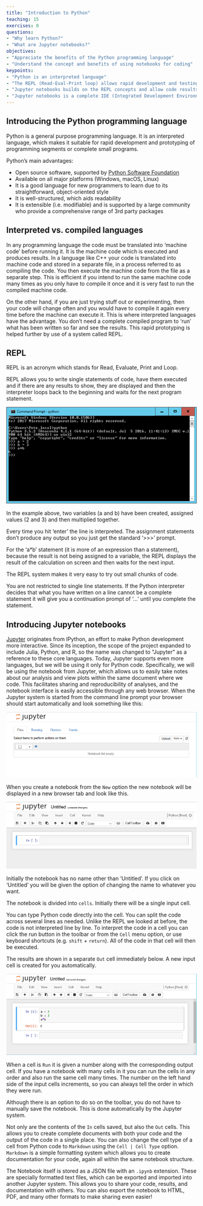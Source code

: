 ```yaml
---
title: "Introduction to Python"
teaching: 15
exercises: 0
questions:
- "Why learn Python?"
- "What are Jupyter notebooks?"
objectives:
- "Appreciate the benefits of the Python programming language"
- "Understand the concept and benefits of using notebooks for coding"
keypoints:
- "Python is an interpreted language"
- "The REPL (Read-Eval-Print loop) allows rapid development and testing of code segments"
- "Jupyter notebooks builds on the REPL concepts and allow code results and documentation to be maintained together and shared"
- "Jupyter notebooks is a complete IDE (Integrated Development Environment) "
---
```


## Introducing the Python programming language

Python is a general purpose programming language. It is an interpreted language,
which makes it suitable for rapid development and prototyping of programming segments or complete small programs.

Python’s main advantages:

* Open source software, supported by [Python Software
  Foundation](https://www.python.org/psf/)
* Available on all major platforms (Windows, macOS, Linux)
* It is a good language for new programmers to learn due to its straightforward,
  object-oriented style
* It is well-structured, which aids readability
* It is extensible (i.e. modifiable) and is supported by a large community who
  provide a comprehensive range of 3rd party packages 

## Interpreted vs. compiled languages

In any programming language the code must be translated into ‘machine code’
before running it. It is the machine code which is executed and produces
results. In a language like C++ your code is translated into machine code and
stored in a separate file, in a process referred to as compiling the code.
You then execute the machine code from the file as a separate step. This is
efficient if you intend to run the same machine code many times as you only have
to compile it once and it is very fast to run the compiled machine code.

On the other hand, if you are just trying stuff out or experimenting, then your
code will change often and you would have to compile it again every time before
the machine can execute it. This is where interpreted languages have the
advantage. You don’t need a complete compiled program to ‘run’ what has been
written so far and see the results. This rapid prototyping is helped further by
use of a system called REPL.

## REPL

REPL is an acronym which stands for Read, Evaluate, Print and Loop. 

REPL allows you to write single statements of code, have them executed and if
there are any results to show, they are displayed and then the interpreter loops
back to the beginning and waits for the next program statement.

![Python_Repl](../fig/Python_repl_3.png)

In the example above, two variables (a and b) have been created, assigned values
(2 and 3) and then multiplied together.  

Every time you hit ‘enter’ the line is interpreted. The assignment statements don’t produce any output so you just get the standard ‘>>>’ prompt. 

For the ‘a*b’ statement (it is more of an expression than a statement), because
the result is not being assigned to a variable, the REPL displays the result of
the calculation on screen and then waits for the next input.

The REPL system makes it very easy to try out small chunks of code.

You are not restricted to single line statements. If the Python interpreter
decides that what you have written on a line cannot be a complete statement it
will give you a continuation prompt of ‘…’ until you complete the statement.

## Introducing Jupyter notebooks

[Jupyter](http://jupyter.org/) originates from IPython, an effort to make Python
development more interactive. Since its inception, the scope of the project
expanded to include Julia, Python, and R, so the name was changed to "Jupyter"
as a reference to these core languages. Today, Jupyter supports even more
languages, but we will be using it only for Python code. Specifically, we will
be using the notebook from Jupyter, which allows us to easily take notes about
our analysis and view plots within the same document where we code. This
facilitates sharing and reproducibility of analyses, and the notebook interface
is easily accessible through any web browser. When the Jupyter system is started
from the command line prompt your browser should start automatically and look
something like this:

![Jupyter_notebook_list](../fig/Python_jupyter_6.png)

When you create a notebook from the `New` option the new notebook will be displayed in a new browser tab and look like this.

![Jupyter_notebook](../fig/Python_jupyter_7.png)

Initially the notebook has no name other than ‘Untitled’. If you click on ‘Untitled’ you will be given the option of changing the name to whatever you want.

The notebook is divided into `cells`. Initially there will be a single input cell.

You can type Python code directly into the cell. You can split the code across
several lines as needed. Unlike the REPL we looked at before, the code is not
interpreted line by line. To interpret the code in a cell you can click the
run button in the toolbar or from the `Cell` menu option, or use keyboard
shortcuts (e.g. `shift` + `return`). All of the code in that cell will then be
executed. 

The results are shown in a separate `Out` cell immediately below. A new input
cell is created for you automatically.

![Jupyter_notebook_cell](../fig/Python_jupyter_8.png)

When a cell is `Run` it is given a number along with the corresponding output
cell. If you have a notebook with many cells in it you can run the cells in any
order and also run the same cell many times. The number on the left hand side of
the input cells increments, so you can always tell the order in which they were
run.

Although there is an option to do so on the toolbar, you do not have to manually
save the notebook. This is done automatically by the Jupyter system.

Not only are the contents of the `In` cells saved, but also the `Out` cells.
This allows you to create complete documents with both your code and the output
of the code in a single place.  You can also change the cell type of a cell from
Python code to  `Markdown` using the `Cell | Cell Type` option. `Markdown` is
a simple formatting system which allows you to create documentation for your
code, again all within the same notebook structure.

The Notebook itself is stored as a JSON file with an `.ipynb` extension. These
are specially formatted text files, which can be exported and imported into
another Jupyter system. This allows you to share your code, results, and
documentation with others. You can also export the notebook to HTML, PDF, and
many other formats to make sharing even easier!
